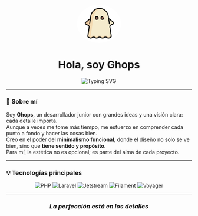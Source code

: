 <p align="center">
  <img src="ghops.png" width="120" style="border-radius: 50%;" alt="Avatar de Ghops">
</p>

<h1 align="center">Hola, soy Ghops</h1>

<p align="center">
  <img src="https://readme-typing-svg.demolab.com?font=Fira+Code&size=22&pause=1000&color=7F00FF&center=true&vCenter=true&width=440&lines=Minimalismo+con+estilo.;Estilo+que+comunica+solo.;Codigo+que+inspira." alt="Typing SVG" />
</p>


---

### 🧠 Sobre mí

Soy **Ghops**, un desarrollador junior con grandes ideas y una visión clara: cada detalle importa.  
Aunque a veces me tome más tiempo, me esfuerzo en comprender cada punto a fondo y hacer las cosas bien.  
Creo en el poder del **minimalismo funcional**, donde el diseño no solo se ve bien, sino que **tiene sentido y propósito**.  
Para mí, la estética no es opcional; es parte del alma de cada proyecto.

---

### 💡 Tecnologías principales

<p align="center">
  <img src="https://img.shields.io/badge/PHP-777BB4?style=for-the-badge&logo=php&logoColor=white" alt="PHP"/>
  <img src="https://img.shields.io/badge/Laravel-FF2D20?style=for-the-badge&logo=laravel&logoColor=white" alt="Laravel"/>
  <img src="https://img.shields.io/badge/Jetstream-4B5563?style=for-the-badge&logo=laravel&logoColor=white" alt="Jetstream"/>
  <img src="https://img.shields.io/badge/Filament-0EA5E9?style=for-the-badge&logo=filament&logoColor=white" alt="Filament"/>
  <img src="https://img.shields.io/badge/Voyager-23B5D3?style=for-the-badge&logo=laravel&logoColor=white" alt="Voyager"/>
</p>

 ---

<h3 align="center"><i>La perfección está en los detalles</i></h3>


